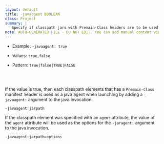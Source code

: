 ```yaml
---
layout: default
title: -javaagent BOOLEAN
class: Project
summary: |
   Specify if classpath jars with Premain-Class headers are to be used as java agents
note: AUTO-GENERATED FILE - DO NOT EDIT. You can add manual content via same filename in ext folder. 
---
```


- Example: `-javaagent: true`

- Values: `true,false`

- Pattern: `true|false|TRUE|FALSE`

<!-- Manual content from: ext/javaagent.md --><br /><br />

If the value is true, then each classpath elements that
has a `Premain-Class` manifest header is used as a java agent
when launching by adding a `-javaagent:` argument to the java invocation.

    -javaagent:jarpath

If the classpath element was specified with an `agent` attribute, the
value of the `agent` attribute will be used as the options for the
`-jaragent:` argument to the java invocation.

    -javaagent:jarpath=options
